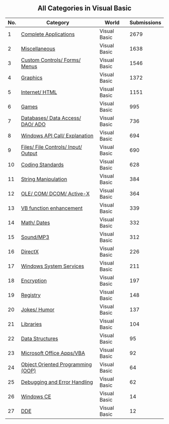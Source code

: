 ﻿<div align="center">

## All Categories in Visual Basic

</div>

No.  | Category | World | Submissions
---- | -------- | ----- | -----------
1 | [Complete Applications](../ByCategory/complete-applications__1-27.md) | Visual Basic | 2679
2 | [Miscellaneous](../ByCategory/miscellaneous__1-1.md) | Visual Basic | 1638
3 | [Custom Controls/ Forms/  Menus](../ByCategory/custom-controls-forms-menus__1-4.md) | Visual Basic | 1546
4 | [Graphics](../ByCategory/graphics__1-46.md) | Visual Basic | 1372
5 | [Internet/ HTML](../ByCategory/internet-html__1-34.md) | Visual Basic | 1151
6 | [Games](../ByCategory/games__1-38.md) | Visual Basic | 995
7 | [Databases/ Data Access/ DAO/ ADO](../ByCategory/databases-data-access-dao-ado__1-6.md) | Visual Basic | 736
8 | [Windows API Call/ Explanation](../ByCategory/windows-api-call-explanation__1-39.md) | Visual Basic | 694
9 | [Files/ File Controls/ Input/ Output](../ByCategory/files-file-controls-input-output__1-3.md) | Visual Basic | 690
10 | [Coding Standards](../ByCategory/coding-standards__1-43.md) | Visual Basic | 628
11 | [String Manipulation](../ByCategory/string-manipulation__1-5.md) | Visual Basic | 384
12 | [OLE/ COM/ DCOM/ Active\-X](../ByCategory/ole-com-dcom-active-x__1-29.md) | Visual Basic | 364
13 | [VB function enhancement](../ByCategory/vb-function-enhancement__1-25.md) | Visual Basic | 339
14 | [Math/ Dates](../ByCategory/math-dates__1-37.md) | Visual Basic | 332
15 | [Sound/MP3](../ByCategory/sound-mp3__1-45.md) | Visual Basic | 312
16 | [DirectX](../ByCategory/directx__1-44.md) | Visual Basic | 226
17 | [Windows System Services](../ByCategory/windows-system-services__1-35.md) | Visual Basic | 211
18 | [Encryption](../ByCategory/encryption__1-48.md) | Visual Basic | 197
19 | [Registry](../ByCategory/registry__1-36.md) | Visual Basic | 148
20 | [Jokes/ Humor](../ByCategory/jokes-humor__1-40.md) | Visual Basic | 137
21 | [Libraries](../ByCategory/libraries__1-49.md) | Visual Basic | 104
22 | [Data Structures](../ByCategory/data-structures__1-33.md) | Visual Basic | 95
23 | [Microsoft Office Apps/VBA](../ByCategory/microsoft-office-apps-vba__1-42.md) | Visual Basic | 92
24 | [Object Oriented Programming \(OOP\)](../ByCategory/object-oriented-programming-oop__1-47.md) | Visual Basic | 64
25 | [Debugging and Error Handling](../ByCategory/debugging-and-error-handling__1-26.md) | Visual Basic | 62
26 | [Windows CE](../ByCategory/windows-ce__1-41.md) | Visual Basic | 14
27 | [DDE](../ByCategory/dde__1-28.md) | Visual Basic | 12
